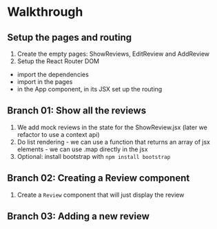 # Walkthrough

## Setup the pages and routing
1. Create the empty pages: ShowReviews, EditReview and AddReview
2. Setup the React Router DOM
  - import the dependencies
  - import in the pages
  - in the App component, in its JSX set up the routing

  ## Branch 01: Show all the reviews
  1. We add mock reviews in the state for the ShowReview.jsx (later we refactor to use a context api)
  2. Do list rendering
    - we can use a function that returns an array of jsx elements
    - we can use .map directly in the jsx
  3. Optional: install bootstrap with `npm install bootstrap`

  ## Branch 02: Creating a Review component
  1. Create a `Review` component that will just display the review

  ## Branch 03: Adding a new review